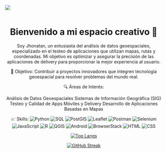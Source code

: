 [![](https://img.shields.io/badge/LinkedIn-0077B5?style=for-the-badge&logo=linkedin&logoColor=white)](https://www.linkedin.com/in/jhonatan-avendano-romero/)

<div id="badges" align="center">
<img decoding="async" src="https://visitor-badge-reloaded.herokuapp.com/badge?page_id=noelianav91.noelianav91&color=00cf00" alt=""/>
  
<h1>Bienvenido a mi espacio creativo 👋</h1>

Soy Jhonatan, un entusiasta del análisis de datos geoespaciales, especializado en el testeo de aplicaciones que utilizan mapas, rutas y coordenadas. Mi objetivo es optimizar y asegurar la precisión de las aplicaciones de delivery para proporcionar la mejor experiencia al usuario.

🌟 Objetivo:
Contribuir a proyectos innovadores que integren tecnología geoespacial para resolver problemas del mundo real.

🔍 Áreas de Interés:

Análisis de Datos Geoespaciales
Sistemas de Información Geográfica (SIG)
Testeo y Calidad de Apps Móviles y Delivery
Desarrollo de Aplicaciones Basadas en Mapas

📈 Skills:
![Python](https://img.shields.io/badge/Python-3776AB?style=for-the-badge&logo=python&logoColor=white)
![SQL](https://img.shields.io/badge/SQL-4479A1?style=for-the-badge&logo=sql&logoColor=white)
![PostGIS](https://img.shields.io/badge/PostGIS-404D59?style=for-the-badge&logo=postgresql&logoColor=white)
![Leaflet](https://img.shields.io/badge/Leaflet-199900?style=for-the-badge&logo=leaflet&logoColor=white)
![Postman](https://img.shields.io/badge/Postman-FF6C37?style=for-the-badge&logo=postman&logoColor=white)
![Selenium](https://img.shields.io/badge/Selenium-43B02A?style=for-the-badge&logo=selenium&logoColor=white)
![JavaScript](https://img.shields.io/badge/JavaScript-F7DF1E?style=for-the-badge&logo=javascript&logoColor=black)
![R](https://img.shields.io/badge/R-276DC3?style=for-the-badge&logo=r&logoColor=white)
![QGIS](https://img.shields.io/badge/QGIS-3EAAAF?style=for-the-badge&logo=qgis&logoColor=white)
![Android](https://img.shields.io/badge/Android-3DDC84?style=for-the-badge&logo=android&logoColor=white)
![BrowserStack](https://img.shields.io/badge/BrowserStack-FB7D1C?style=for-the-badge&logo=browserstack&logoColor=white)
![HTML](https://img.shields.io/badge/HTML-E34F26?style=for-the-badge&logo=html5&logoColor=white)
![CSS](https://img.shields.io/badge/CSS-1572B6?style=for-the-badge&logo=css3&logoColor=white)

[![Top Langs](https://github-readme-stats.vercel.app/api/top-langs/?username=noelianav91&layout=compact&theme=vision-friendly-dark)](https://github.com/jhonatanavrom/github-readme-stats)

[![GitHub Streak](http://github-readme-streak-stats.herokuapp.com?user=jhonatanavrom&theme=dark&background=000000)](https://git.io/streak-stats)

